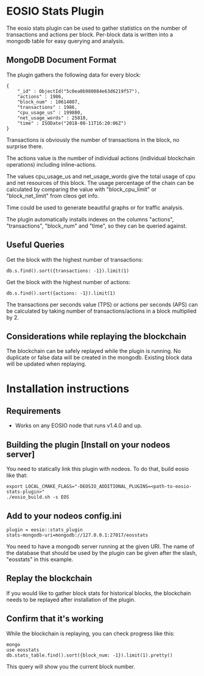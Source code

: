 # EOSIO Stats Plugin
The eosio stats plugin can be used to gather statistics on the number of transactions and actions per block. Per-block data is written into a mongodb table for easy querying and analysis.

## MongoDB Document Format 
The plugin gathers the following data for every block:
```
{
	"_id" : ObjectId("5c0ea0b980084e63d6219f57"),
	"actions" : 1986,
	"block_num" : 10614007,
	"transactions" : 1986,
	"cpu_usage_us" : 199880,
	"net_usage_words" : 25818,
	"time" : ISODate("2018-08-11T16:20:06Z")
}

```
Transactions is obviously the number of transactions in the block, no surprise there. 

The actions value is the number of individual actions (individual blockchain operations) including inline-actions.

The values cpu_usage_us and net_usage_words give the total usage of cpu and net resources of this block. The usage percentage of the chain can be calculated by comparing the value with "block_cpu_limit" or "block_net_limit" from cleos get info.

Time could be used to generate beautiful graphs or for traffic analysis.

The plugin automatically installs indexes on the columns "actions", "transactions", "block_num" and "time", so they can be queried against.

## Useful Queries

Get the block with the highest number of transactions:
```
db.s.find().sort({transactions: -1}).limit(1)
```

Get the block with the highest number of actions:
```
db.s.find().sort({actions: -1}).limit(1)
```

The transactions per seconds value (TPS) or actions per seconds (APS) can be calculated by taking number of transactions/actions in a block multiplied by 2.

## Considerations while replaying the blockchain
The blockchain can be safely replayed while the plugin is running. No duplicate or false data will be created in the mongodb. Existing block data will be updated when replaying.

# Installation instructions

## Requirements
- Works on any EOSIO node that runs v1.4.0 and up.

## Building the plugin [Install on your nodeos server]
You need to statically link this plugin with nodeos. To do that, build eosio like that:
```
export LOCAL_CMAKE_FLAGS="-DEOSIO_ADDITIONAL_PLUGINS=<path-to-eosio-stats-plugin>"
./eosio_build.sh -s EOS

```
## Add to your nodeos config.ini 
```
plugin = eosio::stats_plugin
stats-mongodb-uri=mongodb://127.0.0.1:27017/eosstats

 ```
You need to have a mongodb server running at the given URI. The name of the database that should be used by the plugin can be given after the slash, "eosstats" in this example.

## Replay the blockchain
If you would like to gather block stats for historical blocks, the blockchain needs to be replayed after installation of the plugin.

## Confirm that it's working
While the blockchain is replaying, you can check progress like this:
```
mongo
use eosstats
db.stats_table.find().sort({block_num: -1}).limit(1).pretty()
```
This query will show you the current block number.

